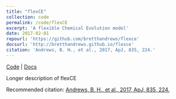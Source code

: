 ```yaml
---
title: "flexCE"
collection: code
permalink: /code/flexCE
excerpt: 'A flexible Chemical Evolution model'
date: 2017-02-01
repourl: 'https://github.com/bretthandrews/flexce'
docsurl: 'http://bretthandrews.github.io/flexce'
citation: 'Andrews, B. H., et al., 2017, ApJ, 835, 224.'
---
```


[Code](https://github.com/bretthandrews/flexce) \| [Docs](https://bretthandrews.github.io/flexCE)

Longer description of flexCE

Recommended citation: [Andrews, B. H., et al., 2017, ApJ, 835, 224.](https://ui.adsabs.harvard.edu/abs/2017ApJ...835..224A)

